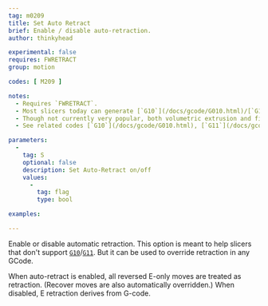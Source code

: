 ```yaml
---
tag: m0209
title: Set Auto Retract
brief: Enable / disable auto-retraction.
author: thinkyhead

experimental: false
requires: FWRETRACT
group: motion

codes: [ M209 ]

notes:
  - Requires `FWRETRACT`.
  - Most slicers today can generate [`G10`](/docs/gcode/G010.html)/[`G11`](/docs/gcode/G011.html). But this option is useful for older G-code.
  - Though not currently very popular, both volumetric extrusion and firmware-based retraction (and/or [`M209`](/docs/gcode/M209.html)) make G-code more immune to changes from one machine to another, and permit changing the hardware without needing to re-slice.
  - See related codes [`G10`](/docs/gcode/G010.html), [`G11`](/docs/gcode/G010.html), [`M207`](/docs/gcode/M207.html), and [`M208`](/docs/gcode/M208.html).

parameters:
  -
    tag: S
    optional: false
    description: Set Auto-Retract on/off
    values:
      -
        tag: flag
        type: bool

examples:

---
```


Enable or disable automatic retraction. This option is meant to help slicers that don't support [`G10`](/docs/gcode/G010.html)/[`G11`](/docs/gcode/G011.html). But it can be used to override retraction in any GCode.

When auto-retract is enabled, all reversed E-only moves are treated as retraction. (Recover moves are also automatically overridden.) When disabled, E retraction derives from G-code.

